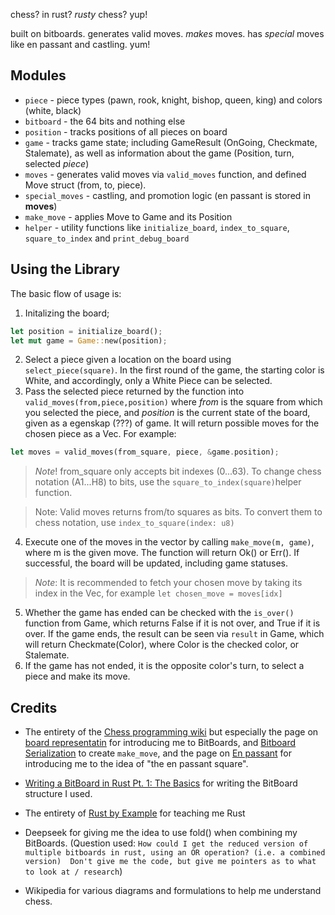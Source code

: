 chess? in rust? *rusty* chess? yup! 

built on bitboards. generates valid moves. *makes* moves. has *special* moves like en passant and castling. yum!

## Modules
- `piece` - piece types (pawn, rook, knight, bishop, queen, king) and colors (white, black)
- `bitboard` - the 64 bits and nothing else
- `position` - tracks positions of all pieces on board 
- `game` - tracks game state; including GameResult (OnGoing, Checkmate, Stalemate), as well as information about the game (Position, turn, selected *piece*)
- `moves` - generates valid moves via `valid_moves` function, and defined Move struct (from, to, piece).
- `special_moves` - castling, and promotion logic (en passant is stored in **moves**)
- `make_move` - applies Move to Game and its Position
- `helper` - utility functions like `initialize_board`, `index_to_square`, `square_to_index` and `print_debug_board`

## Using the Library
The basic flow of usage is:
1. Initalizing the board;
```rust
let position = initialize_board();
let mut game = Game::new(position);
```
2. Select a piece given a location on the board using `select_piece(square)`. 
In the first round of the game, the starting color is White, and accordingly, only a White Piece can be selected.
3. Pass the selected piece returned by the function into `valid_moves(from,piece,position)` where *from* is the square from which you selected the piece, and *position* is the current state of the board, given as a egenskap (???) of game. 
It will return possible moves for the chosen piece as a Vec<Move>. For example:
```rust
let moves = valid_moves(from_square, piece, &game.position);
```
> *Note*! from_square only accepts bit indexes (0...63). To change chess notation (A1...H8) to bits, use the `square_to_index(square)`helper function.

> Note: Valid moves returns from/to squares as bits. To convert them to chess notation, use `index_to_square(index: u8)`
4.  Execute one of the moves in the vector by calling `make_move(m, game)`, where m is the given move. The function will return Ok() or Err(). If successful, the board will be updated, including game statuses. 
> *Note*: It is recommended to fetch your chosen move by taking its index in the Vec<Move>, for example `let chosen_move = moves[idx]`
5. Whether the game has ended can be checked with the `is_over()` function from Game, which returns False if it is not over, and True if it is over. If the game ends, the result can be seen via `result` in Game, which will return Checkmate(Color), where Color is the checked color, or Stalemate. 
6. If the game has not ended, it is the opposite color's turn, to select a piece and make its move.
## Credits
- The entirety of the [Chess programming wiki](https://www.chessprogramming.org/Main_Page) but especially the page on [board representatin](https://www.chessprogramming.org/Board_Representation) for introducing me to BitBoards, and [Bitboard Serialization](https://www.chessprogramming.org/Bitboard_Serialization) to create `make_move`, and the page on [En passant](https://www.chessprogramming.org/En_passant) for introducing me to the idea of "the en passant square".
- [Writing a BitBoard in Rust Pt. 1: The Basics](https://nereuxofficial.github.io/posts/bitboard-rust/) for writing the BitBoard structure I used.
- The entirety of [Rust by Example](https://doc.rust-lang.org/rust-by-example/index.html) for teaching me Rust
- Deepseek for giving me the idea to use fold() when combining my BitBoards. (Question used: `How could I get the reduced version of multiple bitboards in rust, using an OR operation? (i.e. a combined version) 
Don't give me the code, but give me pointers as to what to look at / research`)

- Wikipedia for various diagrams and formulations to help me understand chess. 
